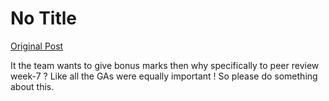 # No Title

[Original Post](https://discourse.onlinedegree.iitm.ac.in/t/172246/11)

<p>It the team wants to give bonus marks then why specifically to peer review week-7 ? Like all the GAs were equally important ! So please do something about this.</p>